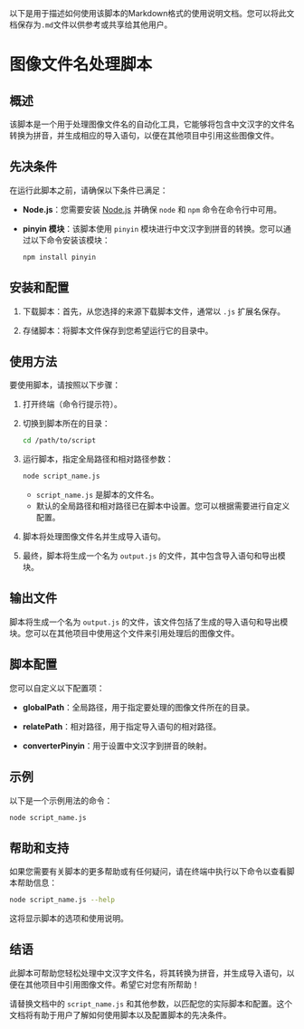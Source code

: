 以下是用于描述如何使用该脚本的Markdown格式的使用说明文档。您可以将此文档保存为`.md`文件以供参考或共享给其他用户。

# 图像文件名处理脚本

## 概述

该脚本是一个用于处理图像文件名的自动化工具，它能够将包含中文汉字的文件名转换为拼音，并生成相应的导入语句，以便在其他项目中引用这些图像文件。

## 先决条件

在运行此脚本之前，请确保以下条件已满足：

- **Node.js**：您需要安装 [Node.js](https://nodejs.org/) 并确保 `node` 和 `npm` 命令在命令行中可用。

- **pinyin 模块**：该脚本使用 `pinyin` 模块进行中文汉字到拼音的转换。您可以通过以下命令安装该模块：

    ```bash
    npm install pinyin
    ```

## 安装和配置

1. 下载脚本：首先，从您选择的来源下载脚本文件，通常以 `.js` 扩展名保存。

2. 存储脚本：将脚本文件保存到您希望运行它的目录中。

## 使用方法

要使用脚本，请按照以下步骤：

1. 打开终端（命令行提示符）。

2. 切换到脚本所在的目录：

    ```bash
    cd /path/to/script
    ```

3. 运行脚本，指定全局路径和相对路径参数：

    ```bash
    node script_name.js
    ```

   - `script_name.js` 是脚本的文件名。
   - 默认的全局路径和相对路径已在脚本中设置。您可以根据需要进行自定义配置。

4. 脚本将处理图像文件名并生成导入语句。

5. 最终，脚本将生成一个名为 `output.js` 的文件，其中包含导入语句和导出模块。

## 输出文件

脚本将生成一个名为 `output.js` 的文件，该文件包括了生成的导入语句和导出模块。您可以在其他项目中使用这个文件来引用处理后的图像文件。

## 脚本配置

您可以自定义以下配置项：

- **globalPath**：全局路径，用于指定要处理的图像文件所在的目录。

- **relatePath**：相对路径，用于指定导入语句的相对路径。

- **converterPinyin**：用于设置中文汉字到拼音的映射。

## 示例

以下是一个示例用法的命令：

```bash
node script_name.js
```

## 帮助和支持

如果您需要有关脚本的更多帮助或有任何疑问，请在终端中执行以下命令以查看脚本帮助信息：

```bash
node script_name.js --help
```

这将显示脚本的选项和使用说明。

## 结语

此脚本可帮助您轻松处理中文汉字文件名，将其转换为拼音，并生成导入语句，以便在其他项目中引用图像文件。希望它对您有所帮助！

请替换文档中的 `script_name.js` 和其他参数，以匹配您的实际脚本和配置。这个文档将有助于用户了解如何使用脚本以及配置脚本的先决条件。